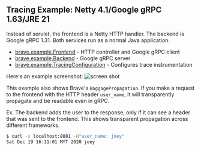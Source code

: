 ## Tracing Example: Netty 4.1/Google gRPC 1.63/JRE 21

Instead of servlet, the frontend is a Netty HTTP handler. The backend is Google gRPC 1.31.
Both services run as a normal Java application.

* [brave.example.Frontend](src/main/java/brave/example/Frontend.java) - HTTP controller and Google gRPC client
* [brave.example.Backend](src/main/java/brave/example/Backend.java) - Google gRPC server
* [brave.example.TracingConfiguration](src/main/java/brave/example/TracingConfiguration.java) - Configures trace instrumentation

Here's an example screenshot:
![screen shot](https://user-images.githubusercontent.com/64215/102683005-a2986500-4208-11eb-8258-92cc02f9310b.png)

This example also shows Brave's `BaggagePropagation`. If you make a request to the frontend with
the HTTP header `user_name`, it will transparently propagate and be readable even in gRPC.

Ex. The backend adds the user to the response, only if it can see a header that was sent to the
frontend. This shows transparent propagation across different frameworks.

```bash
$ curl -s localhost:8081 -H"user_name: joey"
Sat Dec 19 16:11:01 MYT 2020 joey
```

